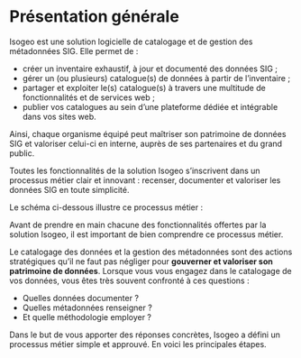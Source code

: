 # Présentation générale

Isogeo est une solution logicielle de catalogage et de gestion des métadonnées SIG. Elle permet de :

- créer un inventaire  exhaustif, à jour et documenté des données SIG ; 
- gérer un (ou plusieurs) catalogue(s) de données à partir de l’inventaire ;
- partager et exploiter le(s) catalogue(s) à travers une multitude de fonctionnalités et de services web ;
- publier vos catalogues au sein d’une plateforme dédiée et intégrable dans vos sites web.

Ainsi, chaque organisme équipé peut maîtriser son patrimoine de données SIG et valoriser celui-ci en interne, auprès de ses partenaires et du grand public.

Toutes les fonctionnalités de la solution Isogeo s’inscrivent dans un processus métier clair et innovant : recenser, documenter et valoriser les données SIG en toute simplicité.

Le schéma ci-dessous illustre ce processus métier :



Avant de prendre en main chacune des fonctionnalités offertes par la solution Isogeo, il est important de bien comprendre ce processus métier.

Le catalogage des données et la gestion des métadonnées sont des actions stratégiques qu’il ne faut pas négliger pour **gouverner et valoriser son patrimoine de données**. Lorsque vous vous engagez dans le catalogage de vos données, vous êtes très souvent confronté à ces questions : 

- Quelles données documenter ?
- Quelles métadonnées renseigner ?
- Et quelle méthodologie employer ?

Dans le but de vous apporter des réponses concrètes, Isogeo a défini un processus métier simple et approuvé. En voici les principales étapes.

